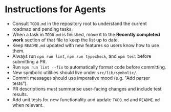 # Instructions for Agents

- Consult `TODO.md` in the repository root to understand the current roadmap and pending tasks.
- When a task in `TODO.md` is finished, move it to the **Recently completed work** section of that file to keep the list up to date.
- Keep `README.md` updated with new features so users know how to use them.
- Always run `npm run lint`, `npm run typecheck`, and `npm test` before submitting a PR.
- Run `npm run lint --fix` to automatically format code before committing.
- New symbolic utilities should live under `src/lib/symbolic/`.
- Commit messages should use imperative mood (e.g. "Add parser tests").
- PR descriptions must summarise user-facing changes and include test results.
- Add unit tests for new functionality and update `TODO.md` and `README.md` when relevant.

